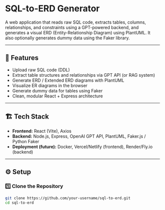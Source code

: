 # SQL-to-ERD Generator

A web application that reads raw SQL code, extracts tables, columns, relationships, and constraints using a GPT-powered backend, and generates a visual ERD (Entity-Relationship Diagram) using PlantUML. It also optionally generates dummy data using the Faker library.

---

## 🚀 Features

- Upload raw SQL code (DDL)
- Extract table structures and relationships via GPT API (or RAG system)
- Generate ERD / Extended ERD diagrams with PlantUML
- Visualize ER diagrams in the browser
- Generate dummy data for tables using Faker
- Clean, modular React + Express architecture

---

## 🏗 Tech Stack

- **Frontend:** React (Vite), Axios
- **Backend:** Node.js, Express, OpenAI GPT API, PlantUML, Faker.js / Python Faker
- **Deployment (future):** Docker, Vercel/Netlify (frontend), Render/Fly.io (backend)

---

## ⚙ Setup

### 1️⃣ Clone the Repository

```bash
git clone https://github.com/your-username/sql-to-erd.git
cd sql-to-erd
